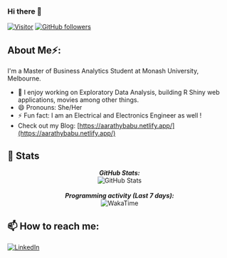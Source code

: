 ### Hi there 👋

[![Visitor](https://visitor-badge.glitch.me/badge?page_id=aarathybabu97.visitor-badge)](https://github.com/aarathybabu97) [![GitHub followers](https://img.shields.io/github/followers/aarathybabu97.svg?style=social&label=Follow&maxAge=2592000)](https://github.com/aarathybabu97?tab=followers)


<h2> About Me⚡:</h2>
I'm a Master of Business Analytics Student at Monash University, Melbourne. 

- 🔭 I enjoy working on Exploratory Data Analysis, building R Shiny web applications, movies among other things.
- 😄 Pronouns: She/Her
- ⚡ Fun fact: I am an Electrical and Electronics Engineer as well !
- Check out my Blog: [https://aarathybabu.netlify.app/](https://aarathybabu.netlify.app/)

<h2>👀 Stats</h2>

<div>

  <p align="center">
  <b><em>GitHub Stats:</em></b> <br/>
    <img src="https://github-readme-streak-stats.herokuapp.com/?user=aarathybabu97" alt="GitHub Stats" /> <br/><br/>
  <b><em>Programming activity (Last 7 days):</em></b> <br/>
    <img src="https://github-readme-stats.vercel.app/api/wakatime?username=aarathybabu97" alt="WakaTime" />
  </p>
</div>

<h2>📫 How to reach me:</h2>

<a href="https://www.linkedin.com/in/aarathybabu/">![LinkedIn](https://img.shields.io/badge/LinkedIn-0077B5?style=for-the-badge&logo=linkedin&logoColor=white)</a>
